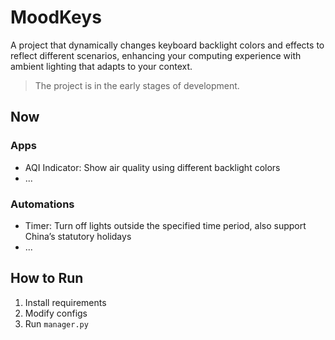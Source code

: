 # MoodKeys
A project that dynamically changes keyboard backlight colors and effects to reflect different scenarios, enhancing your computing experience with ambient lighting that adapts to your context.

> The project is in the early stages of development.

## Now

### Apps

 - AQI Indicator: Show air quality using different backlight colors
 - ...

### Automations

 - Timer: Turn off lights outside the specified time period, also support China’s statutory holidays
 - ...

## How to Run

1. Install requirements
2. Modify configs
3. Run `manager.py`